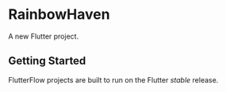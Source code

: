 # RainbowHaven

A new Flutter project.

## Getting Started

FlutterFlow projects are built to run on the Flutter _stable_ release.
